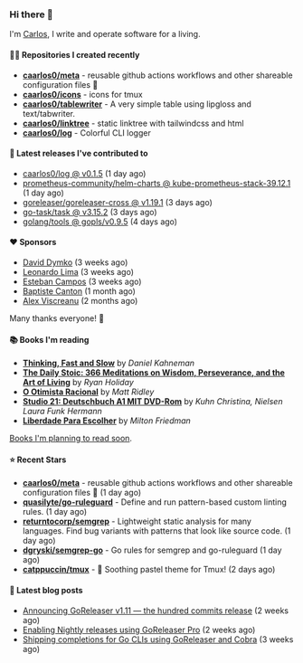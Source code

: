 ### Hi there 👋

I'm [Carlos](https://caarlos0.dev), I write and operate software for a living.

#### 👨‍💻 Repositories I created recently
- **[caarlos0/meta](https://github.com/caarlos0/meta)** - reusable github actions workflows and other shareable configuration files 🫥
- **[caarlos0/icons](https://github.com/caarlos0/icons)** - icons for tmux
- **[caarlos0/tablewriter](https://github.com/caarlos0/tablewriter)** - A very simple table using lipgloss and text/tabwriter.
- **[caarlos0/linktree](https://github.com/caarlos0/linktree)** - static linktree with tailwindcss and html
- **[caarlos0/log](https://github.com/caarlos0/log)** - Colorful CLI logger

#### 🚀 Latest releases I've contributed to


- [caarlos0/log @ v0.1.5](https://github.com/caarlos0/log/releases/tag/v0.1.5) (1 day ago)
- [prometheus-community/helm-charts @ kube-prometheus-stack-39.12.1](https://github.com/prometheus-community/helm-charts/releases/tag/kube-prometheus-stack-39.12.1) (1 day ago)
- [goreleaser/goreleaser-cross @ v1.19.1](https://github.com/goreleaser/goreleaser-cross/releases/tag/v1.19.1) (3 days ago)
- [go-task/task @ v3.15.2](https://github.com/go-task/task/releases/tag/v3.15.2) (3 days ago)
- [golang/tools @ gopls/v0.9.5](https://github.com/golang/tools/releases/tag/gopls%2Fv0.9.5) (4 days ago)

#### ❤️ Sponsors
- [David Dymko](https://github.com/ddymko) (3 weeks ago)
- [Leonardo Lima](https://github.com/leozz37) (3 weeks ago)
- [Esteban Campos](https://github.com/stvmachine) (3 weeks ago)
- [Baptiste Canton](https://github.com/batmac) (1 month ago)
- [Alex Viscreanu](https://github.com/aexvir) (2 months ago)

Many thanks everyone! 🙏

#### 📚 Books I'm reading
- **[Thinking, Fast and Slow](https://www.goodreads.com/book/show/13135899-thinking-fast-and-slow)** by _Daniel Kahneman_
- **[The Daily Stoic: 366 Meditations on Wisdom, Perseverance, and the Art of Living](https://www.goodreads.com/book/show/29093292-the-daily-stoic)** by _Ryan Holiday_
- **[O Otimista Racional](https://www.goodreads.com/book/show/32706964-o-otimista-racional)** by _Matt Ridley_
- **[Studio 21: Deutschbuch A1 MIT DVD-Rom](https://www.goodreads.com/book/show/25495148-studio-21)** by _Kuhn Christina, Nielsen Laura Funk Hermann_
- **[Liberdade Para Escolher](https://www.goodreads.com/book/show/17238591-liberdade-para-escolher)** by _Milton Friedman_

[Books I'm planning to read soon](https://www.amazon.com.br/hz/wishlist/ls/EB8P7VS717SV).

#### ⭐ Recent Stars


- **[caarlos0/meta](https://github.com/caarlos0/meta)** - reusable github actions workflows and other shareable configuration files 🫥 (1 day ago)
- **[quasilyte/go-ruleguard](https://github.com/quasilyte/go-ruleguard)** - Define and run pattern-based custom linting rules. (1 day ago)
- **[returntocorp/semgrep](https://github.com/returntocorp/semgrep)** - Lightweight static analysis for many languages. Find bug variants with patterns that look like source code. (1 day ago)
- **[dgryski/semgrep-go](https://github.com/dgryski/semgrep-go)** - Go rules for semgrep and go-ruleguard (1 day ago)
- **[catppuccin/tmux](https://github.com/catppuccin/tmux)** - 💽 Soothing pastel theme for Tmux! (2 days ago)

#### 📄 Latest blog posts
- [Announcing GoReleaser v1.11 — the hundred commits release](https://carlosbecker.com/posts/goreleaser-v1.11/) (2 weeks ago)
- [Enabling Nightly releases using GoReleaser Pro](https://carlosbecker.com/posts/goreleaser-nightly/) (2 weeks ago)
- [Shipping completions for Go CLIs using GoReleaser and Cobra](https://carlosbecker.com/posts/golang-completions-cobra/) (3 weeks ago)
